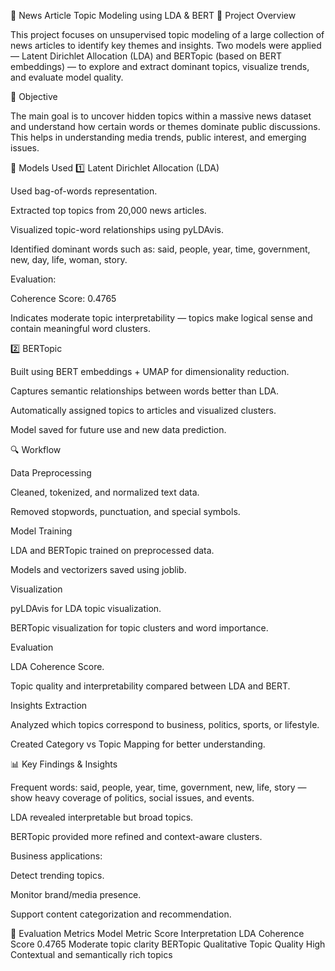 📰 News Article Topic Modeling using LDA & BERT
📘 Project Overview

This project focuses on unsupervised topic modeling of a large collection of news articles to identify key themes and insights. Two models were applied — Latent Dirichlet Allocation (LDA) and BERTopic (based on BERT embeddings) — to explore and extract dominant topics, visualize trends, and evaluate model quality.

🎯 Objective

The main goal is to uncover hidden topics within a massive news dataset and understand how certain words or themes dominate public discussions.
This helps in understanding media trends, public interest, and emerging issues.

🧠 Models Used
1️⃣ Latent Dirichlet Allocation (LDA)

Used bag-of-words representation.

Extracted top topics from 20,000 news articles.

Visualized topic-word relationships using pyLDAvis.

Identified dominant words such as: said, people, year, time, government, new, day, life, woman, story.

Evaluation:

Coherence Score: 0.4765

Indicates moderate topic interpretability — topics make logical sense and contain meaningful word clusters.

2️⃣ BERTopic

Built using BERT embeddings + UMAP for dimensionality reduction.

Captures semantic relationships between words better than LDA.

Automatically assigned topics to articles and visualized clusters.

Model saved for future use and new data prediction.

🔍 Workflow

Data Preprocessing

Cleaned, tokenized, and normalized text data.

Removed stopwords, punctuation, and special symbols.

Model Training

LDA and BERTopic trained on preprocessed data.

Models and vectorizers saved using joblib.

Visualization

pyLDAvis for LDA topic visualization.

BERTopic visualization for topic clusters and word importance.

Evaluation

LDA Coherence Score.

Topic quality and interpretability compared between LDA and BERT.

Insights Extraction

Analyzed which topics correspond to business, politics, sports, or lifestyle.

Created Category vs Topic Mapping for better understanding.

📊 Key Findings & Insights

Frequent words: said, people, year, time, government, new, life, story — show heavy coverage of politics, social issues, and events.

LDA revealed interpretable but broad topics.

BERTopic provided more refined and context-aware clusters.

Business applications:

Detect trending topics.

Monitor brand/media presence.

Support content categorization and recommendation.

🧩 Evaluation Metrics
Model	Metric	Score	Interpretation
LDA	Coherence Score	0.4765	Moderate topic clarity
BERTopic	Qualitative Topic Quality	High	Contextual and semantically rich topics
